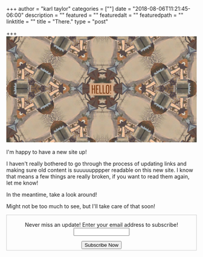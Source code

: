 +++
author = "karl taylor"
categories = [""]
date = "2018-08-06T11:21:45-06:00"
description = ""
featured = ""
featuredalt = ""
featuredpath = ""
linktitle = ""
title = "There."
type = "post"

+++
![](https://raw.githubusercontent.com/karljtaylor/kjt/blog/content/assets/karl%20taylor%20hello.jpg)

I'm happy to have a new site up!

I haven't really bothered to go through the process of updating links and making sure old content is suuuuupppper readable on this new site. I know that means a few things are really broken, if you want to read them again, let me know!

In the meantime, take a look around!

Might not be too much to see, but I'll take care of that soon!

<form style="border:1px solid #ccc;padding:3px;text-align: center;" action="https://tinyletter.com/karljtaylor" method="post" target="popupwindow" onsubmit="window.open('https://tinyletter.com/karljtaylor', 'popupwindow', 'scrollbars=yes,width=800,height=600');return true" _lpchecked="1">
    <p style="
     display: flex;
     align-items: center;
     flex-direction: column;
 "><label for="tlemail">Never miss an update! Enter your email address to subscribe!</label>
      <input type="text" name="email" id="tlemail" style="
     width: 140px;
 "></p>
    <input type="hidden" value="1" name="embed"><input type="submit" value="Subscribe Now">
 </form>
